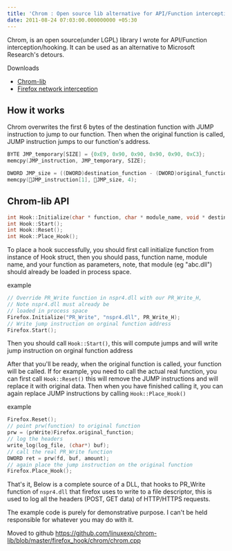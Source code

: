 ```yaml
---
title: 'Chrom : Open source lib alternative for API/Function interception/hooking'
date: 2011-08-24 07:03:00.000000000 +05:30
---
```


Chrom, is an open source(under LGPL) library I wrote for API/Function interception/hooking.
It can be used as an alternative to Microsoft Research's detours.

Downloads
* [Chrom-lib](https://github.com/linuxexp/chrom-lib)
* [Firefox network interception](https://github.com/linuxexp/chrom-lib/blob/master/firefox_hook/chrom/chrom.cpp)

## How it works

Chrom overwrites the first 6 bytes of the destination function with JUMP instruction to jump to our function. Then when the original function is called, JUMP instruction jumps to our function's address.

```c
BYTE JMP_temporary[SIZE] = {0xE9, 0x90, 0x90, 0x90, 0x90, 0xC3};
memcpy(JMP_instruction, JMP_temporary, SIZE);

DWORD JMP_size = ((DWORD)destination_function - (DWORD)original_function - 5);
memcpy(JMP_instruction[1], JMP_size, 4);
```

## Chrom-lib API

```c
int Hook::Initialize(char * function, char * module_name, void * destination_function_ptr);
int Hook::Start();
int Hook::Reset();
int Hook::Place_Hook();
```

To place a hook successfully, you should first call initialize function from instance of Hook struct, then you should pass, function name, module name, and your function as parameters, note, that module (eg "abc.dll") should already be loaded in process space.

example

```c
// Override PR_Write function in nspr4.dll with our PR_Write_H, 
// Note nspr4.dll must already be
// loaded in process space
Firefox.Initialize("PR_Write", "nspr4.dll", PR_Write_H);
// Write jump instruction on orginal function address
Firefox.Start();
```


Then you should call `Hook::Start()`, this will compute jumps and will write jump instruction on orginal function address

After that you'll be ready, when the original function is called, your function will be called. If for example, you need to call the actual real function, you can first call `Hook::Reset()` this will remove the JUMP instructions and will replace it with original data. Then when you have finished calling it, you can again replace JUMP instructions by calling `Hook::Place_Hook()`

example

```c
Firefox.Reset();
// point prw(function) to original function
prw = (prWrite)Firefox.original_function;
// log the headers
write_log(log_file, (char*) buf);
// call the real PR_Write function
DWORD ret = prw(fd, buf, amount);
// again place the jump instruction on the original function
Firefox.Place_Hook();
```

That's it, Below is a complete source of a DLL, that hooks to PR_Write function of `nspr4.dll` that firefox uses to write to a file descriptor, this is used to log all the headers (POST, GET data) of HTTP/HTTPS requests. 

The example code is purely for demonstrative purpose. I can't be held responsible for whatever you may do with it.

Moved to github <a href="https://github.com/linuxexp/chrom-lib/blob/master/firefox_hook/chrom/chrom.cpp">https://github.com/linuxexp/chrom-lib/blob/master/firefox_hook/chrom/chrom.cpp</a>
